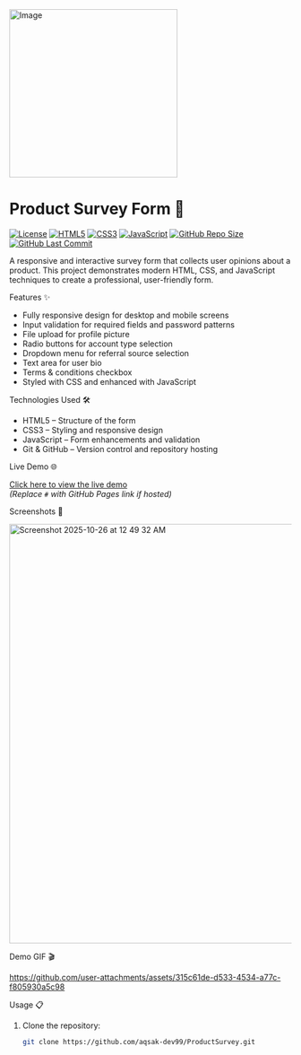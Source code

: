 <img width="300" height="300" alt="Image" src="https://github.com/user-attachments/assets/4f4dea05-a6ae-4c09-9dca-f45da29fee6f" />

# Product Survey Form 🚀

[![License](https://img.shields.io/badge/License-Free-brightgreen)](https://www.pexels.com) 
[![HTML5](https://img.shields.io/badge/HTML5-orange?logo=html5&logoColor=white)](https://developer.mozilla.org/en-US/docs/Web/HTML) 
[![CSS3](https://img.shields.io/badge/CSS3-blue?logo=css3&logoColor=white)](https://developer.mozilla.org/en-US/docs/Web/CSS) 
[![JavaScript](https://img.shields.io/badge/JavaScript-yellow?logo=javascript&logoColor=black)](https://developer.mozilla.org/en-US/docs/Web/JavaScript)
[![GitHub Repo Size](https://img.shields.io/github/repo-size/aqsak-dev99/ProductSurvey)](https://github.com/aqsak-dev99/ProductSurvey)
[![GitHub Last Commit](https://img.shields.io/github/last-commit/aqsak-dev99/ProductSurvey)](https://github.com/aqsak-dev99/ProductSurvey)

A responsive and interactive survey form that collects user opinions about a product. This project demonstrates modern HTML, CSS, and JavaScript techniques to create a professional, user-friendly form.



 Features ✨

- Fully responsive design for desktop and mobile screens  
- Input validation for required fields and password patterns  
- File upload for profile picture  
- Radio buttons for account type selection  
- Dropdown menu for referral source selection  
- Text area for user bio  
- Terms & conditions checkbox  
- Styled with CSS and enhanced with JavaScript  



 Technologies Used 🛠️

- HTML5 – Structure of the form  
- CSS3 – Styling and responsive design  
- JavaScript – Form enhancements and validation  
- Git & GitHub – Version control and repository hosting  



 Live Demo 🌐

[Click here to view the live demo](#)  
*(Replace `#` with GitHub Pages link if hosted)*



 Screenshots 📸


<img width="1266" height="748" alt="Screenshot 2025-10-26 at 12 49 32 AM" src="https://github.com/user-attachments/assets/29cb4ec7-d64c-404f-8568-ee7fcb7ead83" />





Demo GIF 🎬


https://github.com/user-attachments/assets/315c61de-d533-4534-a77c-f805930a5c98






 Usage 📋

1. Clone the repository:  
   ```bash
   git clone https://github.com/aqsak-dev99/ProductSurvey.git
